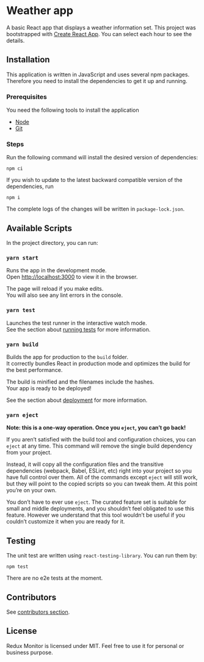 # Weather app

A basic React app that displays a weather information set.
This project was bootstrapped with [Create React App](https://github.com/facebook/create-react-app).
You can select each hour to see the details.

## Installation

This application is written in JavaScript and uses several npm packages. Therefore you need to install the dependencies to get it up and running.

### Prerequisites

You need the following tools to install the application
- [Node](nodejs)
- [Git](https://git-scm.com)

### Steps
Run the following command will install the desired version of dependencies: 

```
npm ci
```

If you wish to update to the latest backward compatible version of the dependencies, run

```
npm i
```

The complete logs of the changes will be written in `package-lock.json`.

## Available Scripts

In the project directory, you can run:

### `yarn start`

Runs the app in the development mode.\
Open [http://localhost:3000](http://localhost:3000) to view it in the browser.

The page will reload if you make edits.\
You will also see any lint errors in the console.

### `yarn test`

Launches the test runner in the interactive watch mode.\
See the section about [running tests](https://facebook.github.io/create-react-app/docs/running-tests) for more information.

### `yarn build`

Builds the app for production to the `build` folder.\
It correctly bundles React in production mode and optimizes the build for the best performance.

The build is minified and the filenames include the hashes.\
Your app is ready to be deployed!

See the section about [deployment](https://facebook.github.io/create-react-app/docs/deployment) for more information.

### `yarn eject`

**Note: this is a one-way operation. Once you `eject`, you can’t go back!**

If you aren’t satisfied with the build tool and configuration choices, you can `eject` at any time. This command will remove the single build dependency from your project.

Instead, it will copy all the configuration files and the transitive dependencies (webpack, Babel, ESLint, etc) right into your project so you have full control over them. All of the commands except `eject` will still work, but they will point to the copied scripts so you can tweak them. At this point you’re on your own.

You don’t have to ever use `eject`. The curated feature set is suitable for small and middle deployments, and you shouldn’t feel obligated to use this feature. However we understand that this tool wouldn’t be useful if you couldn’t customize it when you are ready for it.

## Testing

The unit test are written using `react-testing-library`. You can run them by:

```
npm test
```

There are no e2e tests at the moment.

## Contributors

See [contributors section](https://github.com/reyraa/weather/graphs/contributors).


## License
Redux Monitor is licensed under MIT. Feel free to use it for personal or business purpose.
